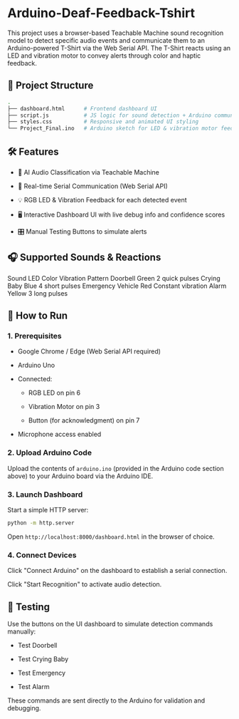 # Arduino-Deaf-Feedback-Tshirt

This project uses a browser-based Teachable Machine sound recognition model to detect specific audio events and communicate them to an Arduino-powered T-Shirt via the Web Serial API. The T-Shirt reacts using an LED and vibration motor to convey alerts through color and haptic feedback.

## 📁 Project Structure

```bash
.
├── dashboard.html      # Frontend dashboard UI
├── script.js           # JS logic for sound detection + Arduino communication
├── styles.css          # Responsive and animated UI styling
└── Project_Final.ino   # Arduino sketch for LED & vibration motor feedback
```

## 🛠️ Features
- 🧠 AI Audio Classification via Teachable Machine

- 🔗 Real-time Serial Communication (Web Serial API)

- 💡 RGB LED & Vibration Feedback for each detected event

- 🖥️ Interactive Dashboard UI with live debug info and confidence scores

- 🎛️ Manual Testing Buttons to simulate alerts

## 🎧 Supported Sounds & Reactions
Sound	LED Color	Vibration Pattern
Doorbell	Green	2 quick pulses
Crying Baby	Blue	4 short pulses
Emergency Vehicle	Red	Constant vibration
Alarm	Yellow	3 long pulses

## 🚀 How to Run
### 1. Prerequisites
- Google Chrome / Edge (Web Serial API required)

- Arduino Uno

- Connected:

  - RGB LED on pin 6

  - Vibration Motor on pin 3

  - Button (for acknowledgment) on pin 7

- Microphone access enabled

### 2. Upload Arduino Code
Upload the contents of `arduino.ino` (provided in the Arduino code section above) to your Arduino board via the Arduino IDE.

### 3. Launch Dashboard
Start a simple HTTP server:

```bash
python -m http.server
```

Open `http://localhost:8000/dashboard.html` in the browser of choice.

### 4. Connect Devices
Click "Connect Arduino" on the dashboard to establish a serial connection.

Click "Start Recognition" to activate audio detection.

## 🧪 Testing
Use the buttons on the UI dashboard to simulate detection commands manually:

- Test Doorbell

- Test Crying Baby

- Test Emergency

- Test Alarm

These commands are sent directly to the Arduino for validation and debugging.
